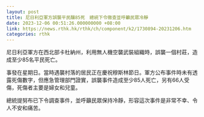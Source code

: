 ```yaml
---
layout: post
title: 尼日利亞軍方誤襲平民釀85死　總統下令徹查並呼籲民眾冷靜
date: 2023-12-06 00:51:26.000000000 +08:00
link: https://news.rthk.hk/rthk/ch/component/k2/1730894-20231206.htm
categories: rthk
---
```


尼日利亞軍方在西北部卡杜納州，利用無人機空襲武裝組織時，誤襲一個村莊，造成至少85名平民死亡。

事發在星期日。當時遇襲村落的居民正在慶祝穆斯林節日。軍方公布事件時未有透露死傷數字，但應急管理部門證實，誤襲事件造成至少85人死亡，另有66人受傷，死傷者主要是婦女和兒童。

總統提努布已下令調查事件，並呼籲民眾保持冷靜，形容這次事件是非常不幸、令人不安和痛苦。
